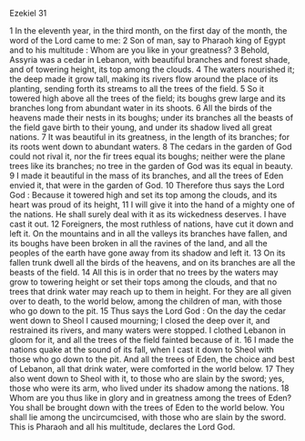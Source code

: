 Ezekiel 31

1	In the eleventh year, in the third month, on the first day of the month, the word of the Lord came to me:
2	Son of man, say to Pharaoh king of Egypt and to his multitude : Whom are you like in your greatness?
3	Behold, Assyria was a cedar in Lebanon, with beautiful branches and forest shade, and of towering height, its top among the clouds.
4	The waters nourished it; the deep made it grow tall, making its rivers flow around the place of its planting, sending forth its streams to all the trees of the field.
5	So it towered high above all the trees of the field; its boughs grew large and its branches long from abundant water in its shoots.
6	All the birds of the heavens made their nests in its boughs; under its branches all the beasts of the field gave birth to their young, and under its shadow lived all great nations.
7	It was beautiful in its greatness, in the length of its branches; for its roots went down to abundant waters.
8	The cedars in the garden of God could not rival it, nor the fir trees equal its boughs; neither were the plane trees like its branches; no tree in the garden of God was its equal in beauty.
9	I made it beautiful in the mass of its branches, and all the trees of Eden envied it, that were in the garden of God.
10	Therefore thus says the Lord God : Because it towered high and set its top among the clouds, and its heart was proud of its height,
11	I will give it into the hand of a mighty one of the nations. He shall surely deal with it as its wickedness deserves. I have cast it out.
12	Foreigners, the most ruthless of nations, have cut it down and left it. On the mountains and in all the valleys its branches have fallen, and its boughs have been broken in all the ravines of the land, and all the peoples of the earth have gone away from its shadow and left it.
13	On its fallen trunk dwell all the birds of the heavens, and on its branches are all the beasts of the field.
14	All this is in order that no trees by the waters may grow to towering height or set their tops among the clouds, and that no trees that drink water may reach up to them in height. For they are all given over to death, to the world below, among the children of man, with those who go down to the pit.
15	Thus says the Lord God : On the day the cedar went down to Sheol I caused mourning; I closed the deep over it, and restrained its rivers, and many waters were stopped. I clothed Lebanon in gloom for it, and all the trees of the field fainted because of it.
16	I made the nations quake at the sound of its fall, when I cast it down to Sheol with those who go down to the pit. And all the trees of Eden, the choice and best of Lebanon, all that drink water, were comforted in the world below.
17	They also went down to Sheol with it, to those who are slain by the sword; yes, those who were its arm, who lived under its shadow among the nations.
18	Whom are you thus like in glory and in greatness among the trees of Eden? You shall be brought down with the trees of Eden to the world below. You shall lie among the uncircumcised, with those who are slain by the sword. This is Pharaoh and all his multitude, declares the Lord God.

